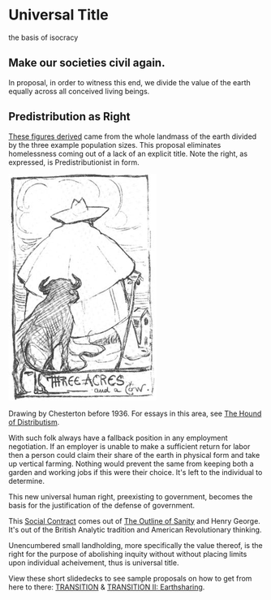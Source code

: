 # Universal Title
the basis of isocracy

## Make our societies civil again. 
In proposal, in order to witness this end, we divide the value of the earth equally across all conceived living beings.

## Predistribution as Right
[These figures derived](https://gist.github.com/kuttaineh/8b7830a1a3e0f10467b90cd3049424d4) came from the whole landmass of the earth divided by the three example population sizes. This proposal eliminates homelessness coming out of a lack of an explicit title. Note the right, as expressed, is Predistributionist in form.

![Three acres and a cow](Three_acres_and_a_cow.jpeg)

Drawing by Chesterton before 1936. For essays in this area, see [The Hound of Distributism](https://www.chesterton.org/store/product/hound-of-distributism/).

With such folk always have a fallback position in any employment negotiation. If an employer is unable to make a sufficient return for labor then a person could  claim their share of the earth in physical form and take up vertical farming. Nothing would prevent the same from keeping both a garden and working jobs if this were their choice. It's left to the individual to determine.

This new universal human right, preexisting to government, becomes the basis for the justification of the defense of government.

This [Social Contract](https://github.com/kuttaineh/unknotted#how-shall-the-social-contract-be-defined) comes out of [The Outline of Sanity](https://archive.org/details/theoutlineofsanity) and Henry George. It's out of the British Analytic tradition and American Revolutionary thinking.

Unencumbered small landholding, more specifically the value thereof, is the right for the purpose of abolishing inquity without without placing limits upon individual acheivement, thus is universal title.

View these short slidedecks to see sample proposals on how to get from here to there: [TRANSITION](https://www.dropbox.com/s/e5saemk5ean6q4l/TRANSITION.pptx?dl=0) & [TRANSITION II: Earthsharing](https://www.dropbox.com/s/x7fguox3i251sku/TRANSITION_II.pptx?dl=0).
